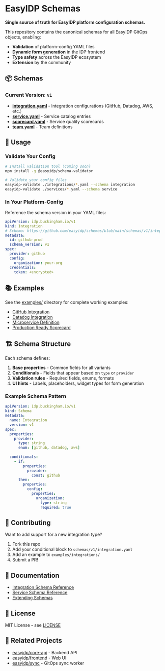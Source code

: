 # EasyIDP Schemas

**Single source of truth for EasyIDP platform configuration schemas.**

This repository contains the canonical schemas for all EasyIDP GitOps objects, enabling:
- **Validation** of platform-config YAML files
- **Dynamic form generation** in the IDP frontend
- **Type safety** across the EasyIDP ecosystem
- **Extension** by the community

## 📦 Schemas

### Current Version: `v1`

- **[integration.yaml](schemas/v1/integration.yaml)** - Integration configurations (GitHub, Datadog, AWS, etc.)
- **[service.yaml](schemas/v1/service.yaml)** - Service catalog entries
- **[scorecard.yaml](schemas/v1/scorecard.yaml)** - Service quality scorecards
- **[team.yaml](schemas/v1/team.yaml)** - Team definitions

## 🚀 Usage

### Validate Your Config

```bash
# Install validation tool (coming soon)
npm install -g @easyidp/schema-validator

# Validate your config files
easyidp-validate ./integrations/*.yaml --schema integration
easyidp-validate ./services/*.yaml --schema service
```

### In Your Platform-Config

Reference the schema version in your YAML files:

```yaml
apiVersion: idp.buckingham.io/v1
kind: Integration
# Schema: https://github.com/easyidp/schemas/blob/main/schemas/v1/integration.yaml
metadata:
  id: github-prod
  schema_version: v1
spec:
  provider: github
  config:
    organization: your-org
  credentials:
    token: <encrypted>
```

## 📚 Examples

See the [examples/](examples/) directory for complete working examples:

- [GitHub Integration](examples/integrations/github.yaml)
- [Datadog Integration](examples/integrations/datadog.yaml)
- [Microservice Definition](examples/services/microservice.yaml)
- [Production Ready Scorecard](examples/scorecards/production-ready.yaml)

## 🏗️ Schema Structure

Each schema defines:

1. **Base properties** - Common fields for all variants
2. **Conditionals** - Fields that appear based on `type` or `provider`
3. **Validation rules** - Required fields, enums, formats
4. **UI hints** - Labels, placeholders, widget types for form generation

### Example Schema Pattern

```yaml
apiVersion: idp.buckingham.io/v1
kind: Schema
metadata:
  name: Integration
  version: v1
spec:
  properties:
    provider:
      type: string
      enum: [github, datadog, aws]
  
  conditionals:
    - if:
        properties:
          provider:
            const: github
      then:
        properties:
          config:
            properties:
              organization:
                type: string
                required: true
```

## 🤝 Contributing

Want to add support for a new integration type? 

1. Fork this repo
2. Add your conditional block to `schemas/v1/integration.yaml`
3. Add an example to `examples/integrations/`
4. Submit a PR!

## 📖 Documentation

- [Integration Schema Reference](docs/integration-schema.md)
- [Service Schema Reference](docs/service-schema.md)
- [Extending Schemas](docs/extending-schemas.md)

## 📜 License

MIT License - see [LICENSE](LICENSE)

## 🔗 Related Projects

- [easyidp/core-api](https://github.com/easyidp/core-api) - Backend API
- [easyidp/frontend](https://github.com/easyidp/frontend) - Web UI
- [easyidp/sync](https://github.com/easyidp/sync) - GitOps sync worker
